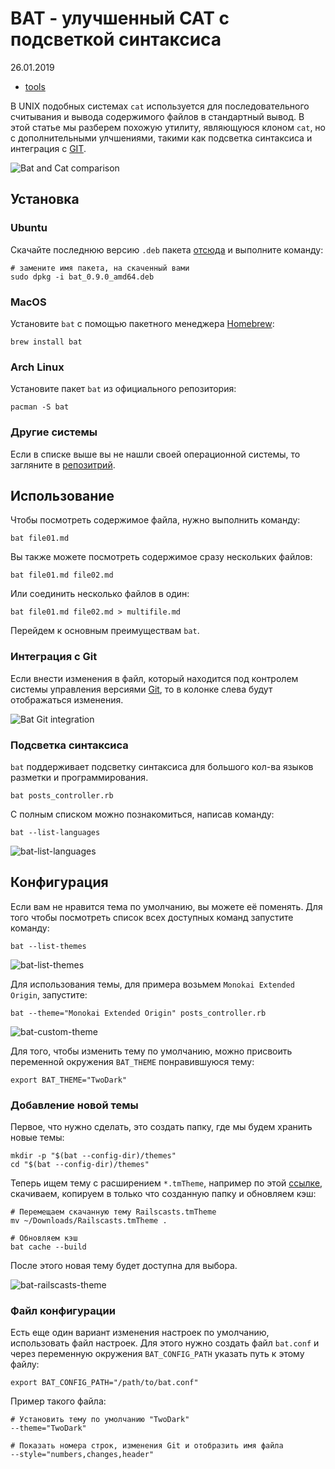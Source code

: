 # BAT - улучшенный CAT с подсветкой синтаксиса

26.01.2019

- [tools](https://devsimple.ru/posts/tags/tools/)

В UNIX подобных системах `cat` используется для последовательного считывания и вывода содержимого файлов в стандартный вывод. В этой статье мы разберем похожую утилиту, являющуюся клоном `cat`, но с дополнительными улчшениями, такими как подсветка синтаксиса и интеграция с [GIT](https://git-scm.com/).

![Bat and Cat comparison](https://devsimple.ru/assets/images/posts/2019/01/bat-cat-comparison-1641e542.png)

## Установка

### Ubuntu

Скачайте последнюю версию `.deb` пакета [отсюда](https://github.com/sharkdp/bat/releases) и выполните команду:

```
# замените имя пакета, на скаченный вами
sudo dpkg -i bat_0.9.0_amd64.deb
```

### MacOS

Установите `bat` с помощью пакетного менеджера [Homebrew](https://docs.brew.sh/Installation):

```
brew install bat
```

### Arch Linux

Установите пакет `bat` из официального репозитория:

```
pacman -S bat
```

### Другие системы

Если в списке выше вы не нашли своей операционной системы, то загляните в [репозитрий](https://github.com/sharkdp/bat#installation).

## Использование

Чтобы посмотреть содержимое файла, нужно выполнить команду:

```
bat file01.md
```

Вы также можете посмотреть содержимое сразу нескольких файлов:

```
bat file01.md file02.md
```

Или соединить несколько файлов в один:

```
bat file01.md file02.md > multifile.md
```

Перейдем к основным преимуществам `bat`.

  

### Интеграция с Git

Если внести изменения в файл, который находится под контролем системы управления версиями [Git](https://git-scm.com/), то в колонке слева будут отображаться изменения.

![Bat Git integration](https://devsimple.ru/assets/images/posts/2019/01/bat-git-integration-c4fe7423.png)

  

### Подсветка синтаксиса

`bat` поддерживает подсветку синтаксиса для большого кол-ва языков разметки и программирования.

```
bat posts_controller.rb
```

С полным списком можно познакомиться, написав команду:

```
bat --list-languages
```

![bat-list-languages](https://devsimple.ru/assets/images/posts/2019/01/bat-list-languages-4f59da59.png)

## Конфигурация

Если вам не нравится тема по умолчанию, вы можете её поменять. Для того чтобы посмотреть список всех доступных команд запустите команду:

```
bat --list-themes
```

![bat-list-themes](https://devsimple.ru/assets/images/posts/2019/01/bat-list-themes-d2190a80.png)

Для использования темы, для примера возьмем `Monokai Extended Origin`, запустите:

```
bat --theme="Monokai Extended Origin" posts_controller.rb
```

![bat-custom-theme](https://devsimple.ru/assets/images/posts/2019/01/bat-custom-theme-5474bfae.png)

Для того, чтобы изменить тему по умолчанию, можно присвоить переменной окружения `BAT_THEME` понравившуюся тему:

```
export BAT_THEME="TwoDark"
```

### Добавление новой темы

Первое, что нужно сделать, это создать папку, где мы будем хранить новые темы:

```
mkdir -p "$(bat --config-dir)/themes"
cd "$(bat --config-dir)/themes"
```

Теперь ищем тему с расширением `*.tmTheme`, например по этой [ссылке](https://github.com/filmgirl/TextMate-Themes), скачиваем, копируем в только что созданную папку и обновляем кэш:

```
# Перемещаем скачанную тему Railscasts.tmTheme
mv ~/Downloads/Railscasts.tmTheme .

# Обновляем кэш
bat cache --build
```

После этого новая тему будет доступна для выбора.

![bat-railscasts-theme](https://devsimple.ru/assets/images/posts/2019/01/bat-railscasts-theme-0ff4634c.png)

### Файл конфигурации

Есть еще один вариант изменения настроек по умолчанию, использовать файл настроек. Для этого нужно создать файл `bat.conf` и через переменную окружения `BAT_CONFIG_PATH` указать путь к этому файлу:

```
export BAT_CONFIG_PATH="/path/to/bat.conf"
```

Пример такого файла:

```
# Установить тему по умолчанию "TwoDark"
--theme="TwoDark"

# Показать номера строк, изменения Git и отобразить имя файла
--style="numbers,changes,header"
```